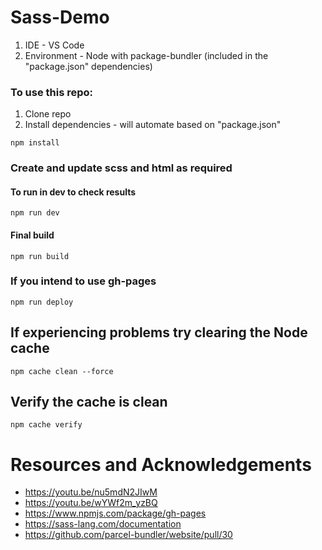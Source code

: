 # Sass-Demo
1. IDE - VS Code
2. Environment - Node with package-bundler (included in the "package.json" dependencies)
### To use this repo:
1. Clone repo
2. Install dependencies - will automate based on "package.json"
```
npm install
```
### Create and update scss and html as required
#### To run in dev to check results
```
npm run dev
```
#### Final build
```
npm run build
```
### If you intend to use gh-pages
```
npm run deploy
```

## If experiencing problems try clearing the Node cache
```
npm cache clean --force
```
## Verify the cache is clean
```
npm cache verify
```

# Resources and Acknowledgements
* https://youtu.be/nu5mdN2JIwM
* https://youtu.be/wYWf2m_yzBQ
* https://www.npmjs.com/package/gh-pages
* https://sass-lang.com/documentation
* https://github.com/parcel-bundler/website/pull/30